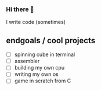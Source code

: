 ### Hi there 👋
I write code (sometimes)

## endgoals / cool projects
- [ ] spinning cube in terminal
- [ ] assembler
- [ ] building my own cpu
- [ ] writing my own os
- [ ] game in scratch from C
